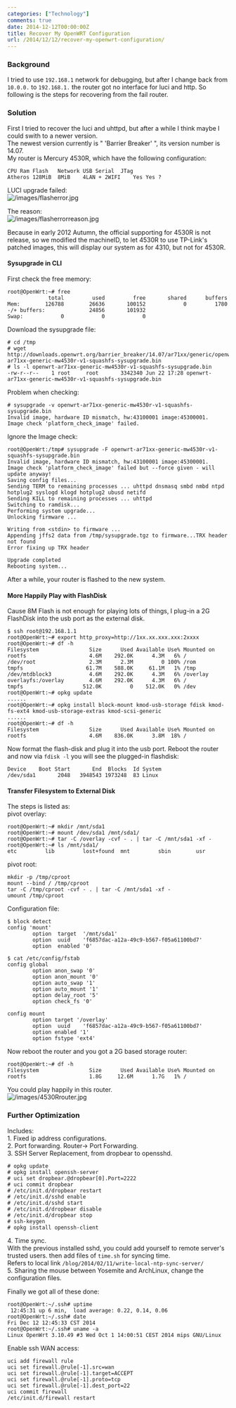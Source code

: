 ```yaml
---
categories: ["Technology"]
comments: true
date: 2014-12-12T00:00:00Z
title: Recover My OpenWRT Configuration
url: /2014/12/12/recover-my-openwrt-configuration/
---
```


### Background
I tried to use `192.168.1` network for debugging, but after I change back from `10.0.0.` to `192.168.1.` the router got no interface for luci and http. So following is the steps for recovering from the fail router.    
### Solution
First I tried to recover the luci and uhttpd, but after a while I think maybe I could swith to a newer version.    
The newest version currently is " 'Barrier Breaker' ", its version number is 14.07.    
My router is Mercury 4530R, which have the following configuration:      

```
CPU	Ram	Flash	Network	USB	Serial	JTag    
Atheros	128MiB	8MiB	4LAN + 2WIFI	Yes	Yes	?    

```

LUCI upgrade failed:    
![/images/flasherror.jpg](/images/flasherror.jpg)    

The reason:    
![/images/flasherrorreason.jpg](/images/flasherrorreason.jpg)    

Because in early 2012 Autumn, the official supporting for 4530R is not release, so we modified the machineID, to let 4530R to use TP-Link's patched images, this will display our system as for 4310, but not for 4530R.    

#### Sysupgrade in CLI    
First check the free memory:    

```
root@OpenWrt:~# free
             total         used         free       shared      buffers
Mem:        126788        26636       100152            0         1780
-/+ buffers:              24856       101932
Swap:            0            0            0

```
Download the sysupgrade file:    

```
# cd /tmp
# wget http://downloads.openwrt.org/barrier_breaker/14.07/ar71xx/generic/openwrt-ar71xx-generic-mw4530r-v1-squashfs-sysupgrade.bin
# ls -l openwrt-ar71xx-generic-mw4530r-v1-squashfs-sysupgrade.bin 
-rw-r--r--    1 root     root       3342340 Jun 22 17:28 openwrt-ar71xx-generic-mw4530r-v1-squashfs-sysupgrade.bin

```
Problem when checking:    

```
# sysupgrade -v openwrt-ar71xx-generic-mw4530r-v1-squashfs-sysupgrade.bin 
Invalid image, hardware ID mismatch, hw:43100001 image:45300001.
Image check 'platform_check_image' failed.

```
Ignore the Image check:    

```
root@OpenWrt:/tmp# sysupgrade -F openwrt-ar71xx-generic-mw4530r-v1-squashfs-sysupgrade.bin 
Invalid image, hardware ID mismatch, hw:43100001 image:45300001.
Image check 'platform_check_image' failed but --force given - will update anyway!
Saving config files...
Sending TERM to remaining processes ... uhttpd dnsmasq smbd nmbd ntpd hotplug2 syslogd klogd hotplug2 ubusd netifd 
Sending KILL to remaining processes ... uhttpd 
Switching to ramdisk...
Performing system upgrade...
Unlocking firmware ...

Writing from <stdin> to firmware ...     
Appending jffs2 data from /tmp/sysupgrade.tgz to firmware...TRX header not found
Error fixing up TRX header
    
Upgrade completed
Rebooting system...

```
After a while, your router is flashed to the new system.    
#### More Happily Play with FlashDisk
Cause 8M Flash is not enough for playing lots of things, I plug-in a 2G FlashDisk into the usb port as the external disk.    

```
$ ssh root@192.168.1.1
root@OpenWrt:~# export http_proxy=http://1xx.xx.xxx.xxx:2xxxx
root@OpenWrt:~# df -h
Filesystem                Size      Used Available Use% Mounted on
rootfs                    4.6M    292.0K      4.3M   6% /
/dev/root                 2.3M      2.3M         0 100% /rom
tmpfs                    61.7M    588.0K     61.1M   1% /tmp
/dev/mtdblock3            4.6M    292.0K      4.3M   6% /overlay
overlayfs:/overlay        4.6M    292.0K      4.3M   6% /
tmpfs                   512.0K         0    512.0K   0% /dev
root@OpenWrt:~# opkg update
......
root@OpenWrt:~# opkg install block-mount kmod-usb-storage fdisk kmod-fs-ext4 kmod-usb-storage-extras kmod-scsi-generic
......
root@OpenWrt:~# df -h
Filesystem                Size      Used Available Use% Mounted on
rootfs                    4.6M    836.0K      3.8M  18% /

```
Now format the flash-disk and plug it into the usb port. Reboot the router and now via `fdisk -l` you will see the plugged-in flashdisk:    

```
Device    Boot Start       End  Blocks  Id System
/dev/sda1       2048   3948543 1973248  83 Linux

```
#### Transfer Filesystem to External Disk
The steps is listed as:   
pivot overlay:     

```
root@OpenWrt:~# mkdir /mnt/sda1
root@OpenWrt:~# mount /dev/sda1 /mnt/sda1/
root@OpenWrt:~# tar -C /overlay -cvf - . | tar -C /mnt/sda1 -xf -
root@OpenWrt:~# ls /mnt/sda1/
etc         lib         lost+found  mnt         sbin        usr

```
pivot root:     

```
mkdir -p /tmp/cproot
mount --bind / /tmp/cproot
tar -C /tmp/cproot -cvf - . | tar -C /mnt/sda1 -xf -
umount /tmp/cproot

```
Configuration file:   

```
$ block detect
config 'mount'
        option  target  '/mnt/sda1'
        option  uuid    'f6857dac-a12a-49c9-b567-f05a61100bd7'
        option  enabled '0'

$ cat /etc/config/fstab
config global
        option anon_swap '0'
        option anon_mount '0'
        option auto_swap '1'
        option auto_mount '1'
        option delay_root '5'
        option check_fs '0'

config mount
        option target '/overlay'
        option  uuid    'f6857dac-a12a-49c9-b567-f05a61100bd7'
        option enabled '1'
        option fstype 'ext4'

```
Now reboot the router and you got a 2G based storage router:    

```
root@OpenWrt:~# df -h
Filesystem                Size      Used Available Use% Mounted on
rootfs                    1.8G     12.6M      1.7G   1% /

```
You could play happily in this router.    
![/images/4530Rrouter.jpg](/images/4530Rrouter.jpg)    


### Further Optimization
Includes:    
1\. Fixed ip address configurations.     
2\. Port forwarding. Router-> Port Forwarding.    
3\. SSH Server Replacement, from dropbear to opensshd.   

```
# opkg update
# opkg install openssh-server
# uci set dropbear.@dropbear[0].Port=2222
# uci commit dropbear
# /etc/init.d/dropbear restart
# /etc/init.d/sshd enable
# /etc/init.d/sshd start
# /etc/init.d/dropbear disable
# /etc/init.d/dropbear stop
# ssh-keygen
# opkg install openssh-client

```
4\. Time sync.      
With the previous installed sshd, you could add yourself to remote server's trusted users. then add files of `time.sh` for syncing time.   
Refers to local link `/blog/2014/02/11/write-local-ntp-sync-server/`    
5\. Sharing the mouse between Yosemite and ArchLinux, change the configuration files.    

Finally we got all of these done:    

```
root@OpenWrt:~/.ssh# uptime
 12:45:31 up 6 min,  load average: 0.22, 0.14, 0.06
root@OpenWrt:~/.ssh# date
Fri Dec 12 12:45:33 CST 2014
root@OpenWrt:~/.ssh# uname -a
Linux OpenWrt 3.10.49 #3 Wed Oct 1 14:00:51 CEST 2014 mips GNU/Linux

```

Enable ssh WAN access:    

```
uci add firewall rule
uci set firewall.@rule[-1].src=wan
uci set firewall.@rule[-1].target=ACCEPT
uci set firewall.@rule[-1].proto=tcp
uci set firewall.@rule[-1].dest_port=22
uci commit firewall
/etc/init.d/firewall restart

```
